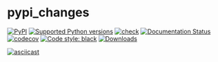 # pypi_changes
[![PyPI](https://img.shields.io/pypi/v/pypi-changes?style=flat-square)](https://pypi.org/project/pypi-changes/)
[![Supported Python
versions](https://img.shields.io/pypi/pyversions/pypi-changes.svg)](https://pypi.org/project/pypi-changes/)
[![check](https://github.com/gaborbernat/pypi_changes/actions/workflows/check.yml/badge.svg)](https://github.com/gaborbernat/pypi_changes/actions/workflows/check.yml)
[![Documentation Status](https://readthedocs.org/projects/pypi-changes/badge/?version=latest)](https://pypi-changes.readthedocs.io/en/latest/?badge=latest)
[![codecov](https://codecov.io/gh/gaborbernat/pypi_changes/branch/main/graph/badge.svg?token=uCRAkbOnDg)](https://codecov.io/gh/gaborbernat/pypi_changes)
[![Code style:
black](https://img.shields.io/badge/code%20style-black-000000.svg)](https://github.com/psf/black)
[![Downloads](https://pepy.tech/badge/pypi-changes/month)](https://pepy.tech/project/pypi-changes/month)

[![asciicast](https://asciinema.org/a/446966.svg)](https://asciinema.org/a/446966)
